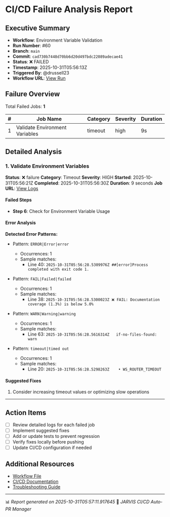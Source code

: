 # CI/CD Failure Analysis Report

## Executive Summary

- **Workflow**: Environment Variable Validation
- **Run Number**: #60
- **Branch**: `main`
- **Commit**: `cad730b7448d70bb6d20d497bdc22089adecae41`
- **Status**: ❌ FAILED
- **Timestamp**: 2025-10-31T05:56:13Z
- **Triggered By**: @drussell23
- **Workflow URL**: [View Run](https://github.com/drussell23/JARVIS-AI/actions/runs/18964112479)

## Failure Overview

Total Failed Jobs: **1**

| # | Job Name | Category | Severity | Duration |
|---|----------|----------|----------|----------|
| 1 | Validate Environment Variables | timeout | high | 9s |

## Detailed Analysis

### 1. Validate Environment Variables

**Status**: ❌ failure
**Category**: Timeout
**Severity**: HIGH
**Started**: 2025-10-31T05:56:21Z
**Completed**: 2025-10-31T05:56:30Z
**Duration**: 9 seconds
**Job URL**: [View Logs](https://github.com/drussell23/JARVIS-AI/actions/runs/18964112479/job/54157293611)

#### Failed Steps

- **Step 6**: Check for Environment Variable Usage

#### Error Analysis

**Detected Error Patterns:**

- Pattern: `ERROR|Error|error`
  - Occurrences: 1
  - Sample matches:
    - Line 40: `2025-10-31T05:56:28.5309976Z ##[error]Process completed with exit code 1.`

- Pattern: `FAIL|Failed|failed`
  - Occurrences: 1
  - Sample matches:
    - Line 38: `2025-10-31T05:56:28.5300023Z ❌ FAIL: Documentation coverage (1.3%) is below 5.0%`

- Pattern: `WARN|Warning|warning`
  - Occurrences: 1
  - Sample matches:
    - Line 63: `2025-10-31T05:56:28.5616314Z   if-no-files-found: warn`

- Pattern: `timeout|timed out`
  - Occurrences: 1
  - Sample matches:
    - Line 20: `2025-10-31T05:56:28.5298263Z    • WS_ROUTER_TIMEOUT`

#### Suggested Fixes

1. Consider increasing timeout values or optimizing slow operations

---

## Action Items

- [ ] Review detailed logs for each failed job
- [ ] Implement suggested fixes
- [ ] Add or update tests to prevent regression
- [ ] Verify fixes locally before pushing
- [ ] Update CI/CD configuration if needed

## Additional Resources

- [Workflow File](.github/workflows/)
- [CI/CD Documentation](../../docs/ci-cd/)
- [Troubleshooting Guide](../../docs/troubleshooting/)

---

📊 *Report generated on 2025-10-31T05:57:11.917645*
🤖 *JARVIS CI/CD Auto-PR Manager*

